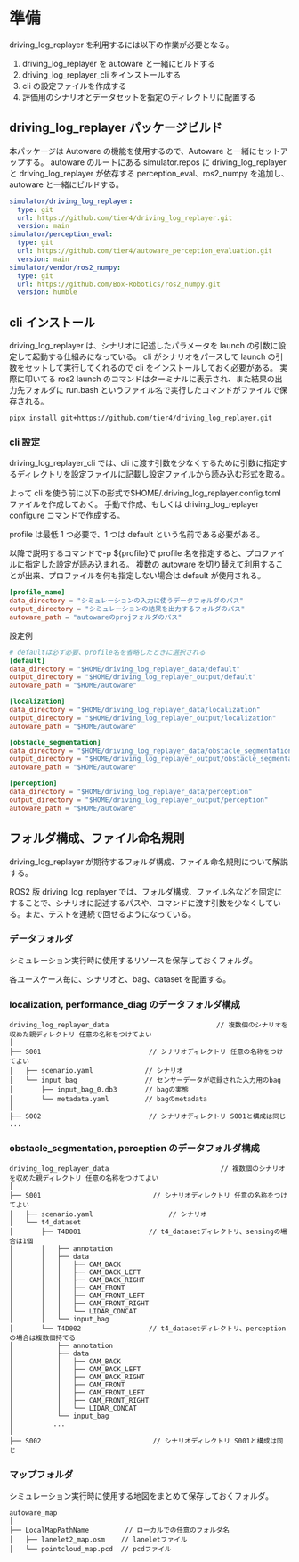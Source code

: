 # 準備

driving_log_replayer を利用するには以下の作業が必要となる。

1. driving_log_replayer を autoware と一緒にビルドする
2. driving_log_replayer_cli をインストールする
3. cli の設定ファイルを作成する
4. 評価用のシナリオとデータセットを指定のディレクトリに配置する

## driving_log_replayer パッケージビルド

本パッケージは Autoware の機能を使用するので、Autoware と一緒にセットアップする。
autoware のルートにある simulator.repos に driving_log_replayer と driving_log_replayer が依存する perception_eval、ros2_numpy を追加し、autoware と一緒にビルドする。

```yaml
simulator/driving_log_replayer:
  type: git
  url: https://github.com/tier4/driving_log_replayer.git
  version: main
simulator/perception_eval:
  type: git
  url: https://github.com/tier4/autoware_perception_evaluation.git
  version: main
simulator/vendor/ros2_numpy:
  type: git
  url: https://github.com/Box-Robotics/ros2_numpy.git
  version: humble
```

## cli インストール

driving_log_replayer は、シナリオに記述したパラメータを launch の引数に設定して起動する仕組みになっている。
cli がシナリオをパースして launch の引数をセットして実行してくれるので cli をインストールしておく必要がある。
実際に叩いてる ros2 launch のコマンドはターミナルに表示され、また結果の出力先フォルダに run.bash というファイル名で実行したコマンドがファイルで保存される。

```shell
pipx install git+https://github.com/tier4/driving_log_replayer.git
```

### cli 設定

driving_log_replayer_cli では、cli に渡す引数を少なくするために引数に指定するディレクトリを設定ファイルに記載し設定ファイルから読み込む形式を取る。

よって cli を使う前に以下の形式で$HOME/.driving_log_replayer.config.toml ファイルを作成しておく。
手動で作成、もしくは driving_log_replayer configure コマンドで作成する。

profile は最低 1 つ必要で、1 つは default という名前である必要がある。

以降で説明するコマンドで-p ${profile}で profile 名を指定すると、プロファイルに指定した設定が読み込まれる。
複数の autoware を切り替えて利用することが出来、プロファイルを何も指定しない場合は default が使用される。

```toml
[profile_name]
data_directory = "シミュレーションの入力に使うデータフォルダのパス"
output_directory = "シミュレーションの結果を出力するフォルダのパス"
autoware_path = "autowareのprojフォルダのパス"
```

設定例

```toml
# defaultは必ず必要、profile名を省略したときに選択される
[default]
data_directory = "$HOME/driving_log_replayer_data/default"
output_directory = "$HOME/driving_log_replayer_output/default"
autoware_path = "$HOME/autoware"

[localization]
data_directory = "$HOME/driving_log_replayer_data/localization"
output_directory = "$HOME/driving_log_replayer_output/localization"
autoware_path = "$HOME/autoware"

[obstacle_segmentation]
data_directory = "$HOME/driving_log_replayer_data/obstacle_segmentation"
output_directory = "$HOME/driving_log_replayer_output/obstacle_segmentation"
autoware_path = "$HOME/autoware"

[perception]
data_directory = "$HOME/driving_log_replayer_data/perception"
output_directory = "$HOME/driving_log_replayer_output/perception"
autoware_path = "$HOME/autoware"
```

## フォルダ構成、ファイル命名規則

driving_log_replayer が期待するフォルダ構成、ファイル命名規則について解説する。

ROS2 版 driving_log_replayer では、フォルダ構成、ファイル名などを固定にすることで、シナリオに記述するパスや、コマンドに渡す引数を少なくしている。また、テストを連続で回せるようになっている。

### データフォルダ

シミュレーション実行時に使用するリソースを保存しておくフォルダ。

各ユースケース毎に、シナリオと、bag、dataset を配置する。

### localization, performance_diag のデータフォルダ構成

```shell
driving_log_replayer_data                           // 複数個のシナリオを収めた親ディレクトリ 任意の名称をつけてよい
│
├── S001                           // シナリオディレクトリ 任意の名称をつけてよい
│   ├── scenario.yaml             // シナリオ
│   └── input_bag                 // センサーデータが収録された入力用のbag
│       ├── input_bag_0.db3       // bagの実態
│       └── metadata.yaml         // bagのmetadata
│
├── S002                           // シナリオディレクトリ S001と構成は同じ
...

```

### obstacle_segmentation, perception のデータフォルダ構成

```shell
driving_log_replayer_data                            // 複数個のシナリオを収めた親ディレクトリ 任意の名称をつけてよい
│
├── S001                            // シナリオディレクトリ 任意の名称をつけてよい
│   ├── scenario.yaml                   // シナリオ
│   └── t4_dataset
│       ├── T4D001                 // t4_datasetディレクトリ、sensingの場合は1個
│       │   ├── annotation
│       │   ├── data
│       │   │   ├── CAM_BACK
│       │   │   ├── CAM_BACK_LEFT
│       │   │   ├── CAM_BACK_RIGHT
│       │   │   ├── CAM_FRONT
│       │   │   ├── CAM_FRONT_LEFT
│       │   │   ├── CAM_FRONT_RIGHT
│       │   │   └── LIDAR_CONCAT
│       │   └── input_bag
│       └── T4D002                 // t4_datasetディレクトリ、perceptionの場合は複数個持てる
│           ├── annotation
│           ├── data
│           │   ├── CAM_BACK
│           │   ├── CAM_BACK_LEFT
│           │   ├── CAM_BACK_RIGHT
│           │   ├── CAM_FRONT
│           │   ├── CAM_FRONT_LEFT
│           │   ├── CAM_FRONT_RIGHT
│           │   └── LIDAR_CONCAT
│           └── input_bag
│          ...
│
├── S002                            // シナリオディレクトリ S001と構成は同じ
```

### マップフォルダ

シミュレーション実行時に使用する地図をまとめて保存しておくフォルダ。

```shell
autoware_map
│
├── LocalMapPathName         // ローカルでの任意のフォルダ名
│   ├── lanelet2_map.osm    // laneletファイル
│   └── pointcloud_map.pcd  // pcdファイル

```
